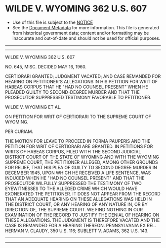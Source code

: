 ---
---

# WILDE V. WYOMING 362 U.S. 607

* Use of this file is subject to the [NOTICE](https://github.com/publicdocs/notice/blob/master/NOTICE)
* See the [Document Metadata](../../../) for more information.
  This file is generated from historical government data; content and/or formatting may be inaccurate and out-of-date and should not be used for official purposes.

----------
----------

WILDE V. WYOMING 362 U.S. 607

NO. 645, MISC.  DECIDED MAY 16, 1960.

CERTIORARI GRANTED; JUDGMENT VACATED; AND CASE REMANDED FOR HEARING ON PETITIONER'S ALLEGATIONS IN HIS PETITION FOR WRIT OF HABEAS CORPUS THAT HE "HAD NO COUNSEL PRESENT" WHEN HE PLEADED GUILTY TO SECOND-DEGREE MURDER AND THAT THE PROSECUTOR SUPPRESSED TESTIMONY FAVORABLE TO PETITIONER.

WILDE V. WYOMING ET AL.

ON PETITION FOR WRIT OF CERTIORARI TO THE SUPREME COURT OF WYOMING.

PER CURIAM.

THE MOTION FOR LEAVE TO PROCEED IN FORMA PAUPERIS AND THE PETITION FOR WRIT OF CERTIORARI ARE GRANTED.  IN PETITIONS FOR WRITS OF HABEAS CORPUS, FILED WITH THE SECOND JUDICIAL DISTRICT COURT OF THE STATE OF WYOMING AND WITH THE WYOMING SUPREME COURT, THE PETITIONER ALLEGED, AMONG OTHER GROUNDS FOR RELIEF, THAT HIS PLEA OF GUILTY TO SECOND DEGREE MURDER IN DECEMBER 1945, UPON WHICH HE RECEIVED A LIFE SENTENCE, WAS INDUCED WHEN HE "HAD NO COUNSEL PRESENT" AND THAT THE PROSECUTOR WILFULLY SUPPRESSED THE TESTIMONY OF TWO EYEWITNESSES TO THE ALLEGED CRIME WHICH WOULD HAVE EXONERATED THE PETITIONER.  IT DOES NOT APPEAR FROM THE RECORD THAT AN ADEQUATE HEARING ON THESE ALLEGATIONS WAS HELD IN THE DISTRICT COURT, OR ANY HEARING OF ANY NATURE IN, OR BY DIRECTION OF, THE SUPREME COURT.  WE FIND NOTHING IN OUR EXAMINATION OF THE RECORD TO JUSTIFY THE DENIAL OF HEARING ON THESE ALLEGATIONS.  THE JUDGMENT IS THEREFORE VACATED AND THE CASE IS REMANDED FOR A HEARING THEREON.  PENNSYLVANIA EX REL. HERMAN V. CLAUDY, 350 U.S. 116; SUBLETT V. ADAMS, 362 U.S. 143.


----------
----------

